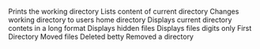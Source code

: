 Prints the working directory
Lists content of current directory
Changes working directory to users home directory
Displays current directory contets in a long format
Displays hidden files
Displays files digits only
First Directory
Moved files
Deleted betty
Removed a directory

